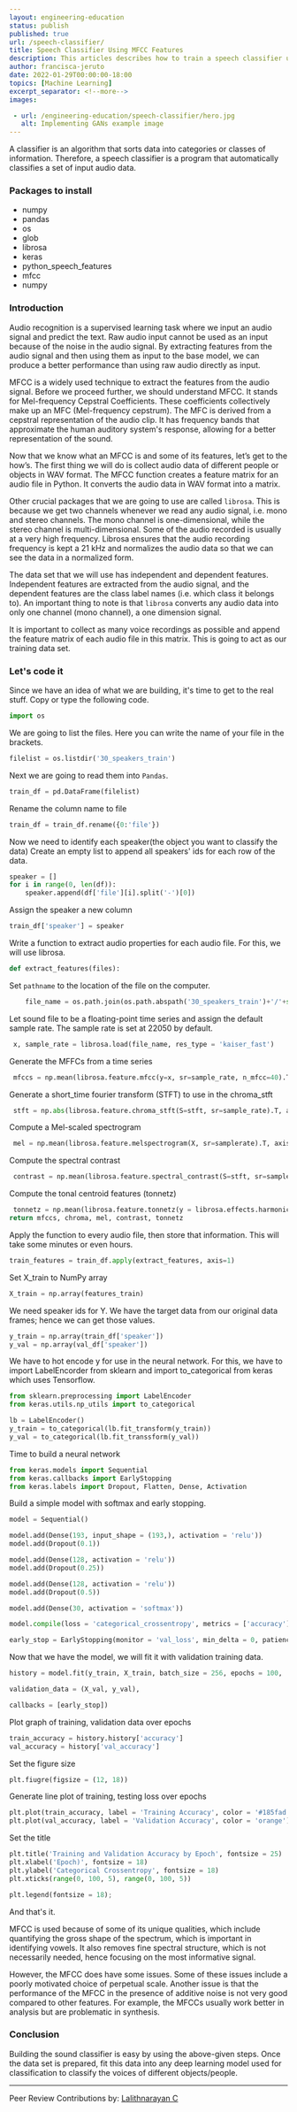 ```yaml
---
layout: engineering-education
status: publish
published: true
url: /speech-classifier/
title: Speech Classifier Using MFCC Features
description: This articles describes how to train a speech classifier using MFCC features.  
author: francisca-jeruto
date: 2022-01-29T00:00:00-18:00
topics: [Machine Learning]
excerpt_separator: <!--more-->
images:

 - url: /engineering-education/speech-classifier/hero.jpg
   alt: Implementing GANs example image
---
```


A classifier is an algorithm that sorts data into categories or classes of information. Therefore, a speech classifier is a program that automatically classifies a set of input audio data.

<!-- more -->
### Packages to install
* numpy
* pandas
* os
* glob
* librosa
* keras
* python_speech_features
* mfcc
* numpy

### Introduction

Audio recognition is a supervised learning task where we input an audio signal and predict the text. Raw audio input cannot be used as an input because of the noise in the audio signal. By extracting features from the audio signal and then using them as input to the base model, we can produce a better performance than using raw audio directly as input.

MFCC is a widely used technique to extract the features from the audio signal. Before we proceed further, we should understand MFCC. It stands for Mel-frequency Cepstral Coefficients. These coefficients collectively make up an MFC (Mel-frequency cepstrum). The MFC is derived from a cepstral representation of the audio clip. It has frequency bands that approximate the human auditory system's response, allowing for a better representation of the sound.

Now that we know what an MFCC is and some of its features, let’s get to the how’s. The first thing we will do is collect audio data of different people or objects in WAV format. The MFCC function creates a feature matrix for an audio file in Python. It converts the audio data in WAV format into a matrix.

Other crucial packages that we are going to use are called `librosa`. This is because we get two channels whenever we read any audio signal, i.e. mono and stereo channels. The mono channel is one-dimensional, while the stereo channel is multi-dimensional. Some of the audio recorded is usually at a very high frequency. Librosa ensures that the audio recording frequency is kept a 21 kHz and normalizes the audio data so that we can see the data in a normalized form.

The data set that we will use has independent and dependent features. Independent features are extracted from the audio signal, and the dependent features are the class label names (i.e. which class it belongs to). An important thing to note is that `librosa` converts any audio data into only one channel (mono channel), a one dimension signal.

It is important to collect as many voice recordings as possible and append the feature matrix of each audio file in this matrix. This is going to act as our training data set.

### Let's code it

Since we have an idea of what we are building, it's time to get to the real stuff. Copy or type the following code.

```py
import os
```

We are going to list the files. Here you can write the name of your file in the brackets.

```py
filelist = os.listdir('30_speakers_train')
```
Next we are going to read them into `Pandas`.
```py
train_df = pd.DataFrame(filelist) 
```
Rename the column name to file
```py
train_df = train_df.rename({0:'file'})
```
Now we need to identify each speaker(the object you want to classify the data)
Create an empty list to append all speakers' ids for each row of the data.
```py
speaker = []
for i in range(0, len(df)):
    speaker.append(df['file'][i].split('-')[0])
```
Assign the speaker a new column
```py
train_df['speaker'] = speaker
```
Write a function to extract audio properties for each audio file. For this, we will use librosa.
```py
def extract_features(files):  
```
Set `pathname` to the location of the file on the computer.
```py
    file_name = os.path.join(os.path.abspath('30_speakers_train')+'/'+str(files.file))
```
Let sound file to be a floating-point time series and assign the default sample rate. The sample rate is set at 22050 by default.
```py
 x, sample_rate = librosa.load(file_name, res_type = 'kaiser_fast')
```
Generate the MFFCs from a time series
```py
 mfccs = np.mean(librosa.feature.mfcc(y=x, sr=sample_rate, n_mfcc=40).T,axis=0)
```
Generate a short_time fourier transform (STFT) to use in the chroma_stft
```py
 stft = np.abs(librosa.feature.chroma_stft(S=stft, sr=sample_rate).T, axis = 0)
```
Compute a Mel-scaled spectrogram
```py
 mel = np.mean(librosa.feature.melspectrogram(X, sr=samplerate).T, axis = 0)
```
Compute the spectral contrast
```py
 contrast = np.mean(librosa.feature.spectral_contrast(S=stft, sr=sample_rate).T, axis = 0)
```
Compute the tonal centroid features (tonnetz)
```py
 tonnetz = np.mean(librosa.feature.tonnetz(y = librosa.effects.harmonic(X), sr=sample_rate).T, axis = 0)
return mfccs, chroma, mel, contrast, tonnetz
```
Apply the function to every audio file, then store that information. This will take some minutes or even hours.
```py
train_features = train_df.apply(extract_features, axis=1)
```
Set X_train to NumPy array
```py
X_train = np.array(features_train)
```
We need speaker ids for Y. We have the target data from our original data frames; hence we can get those values.
```py
y_train = np.array(train_df['speaker'])
y_val = np.array(val_df['speaker'])
```
We have to hot encode y for use in the neural network. For this, we have to import LabelEncorder from sklearn and import to_categorical from keras which uses Tensorflow.
```py
from sklearn.preprocessing import LabelEncoder
from keras.utils.np_utils import to_categorical

lb = LabelEncoder()
y_train = to_categorical(lb.fit_transform(y_train))
y_val = to_categorical(lb.fit_transsform(y_val))
```
Time to build a neural network
```py
from keras.models import Sequential
from keras.callbacks import EarlyStopping
from keras.labels import Dropout, Flatten, Dense, Activation
```
Build a simple model with softmax and early stopping.
```py
model = Sequential()

model.add(Dense(193, input_shape = (193,), activation = 'relu'))
model.add(Dropout(0.1))

model.add(Dense(128, activation = 'relu'))
model.add(Dropout(0.25))

model.add(Dense(128, activation = 'relu'))
model.add(Dropout(0.5))

model.add(Dense(30, activation = 'softmax'))

model.compile(loss = 'categorical_crossentropy', metrics = ['accuracy'], optimizer = 'adam')

early_stop = EarlyStopping(monitor = 'val_loss', min_delta = 0, patience = 100, verbose = 1, mode = 'auto')
```
Now that we have the model, we will fit it with validation training data.
```py
history = model.fit(y_train, X_train, batch_size = 256, epochs = 100,

validation_data = (X_val, y_val),

callbacks = [early_stop])
```
Plot graph of training, validation data over epochs
```py
train_accuracy = history.history['accuracy']
val_accuracy = history['val_accuracy']
```
Set the figure size
```py
plt.fiugre(figsize = (12, 18))
```
Generate line plot of training, testing loss over epochs
```py
plt.plot(train_accuracy, label = 'Training Accuracy', color = '#185fad')
plt.plot(val_accuracy, label = 'Validation Accuracy', color = 'orange')
```
Set the title
```py
plt.title('Training and Validation Accuracy by Epoch', fontsize = 25)
plt.xlabel('Epoch)', fontsize = 18)
plt.ylabel('Categorical Crossentropy', fontsize = 18)
plt.xticks(range(0, 100, 5), range(0, 100, 5))

plt.legend(fontsize = 18);
```
And that's it.

MFCC is used because of some of its unique qualities, which include quantifying the gross shape of the spectrum, which is important in identifying vowels. It also removes fine spectral structure, which is not necessarily needed, hence focusing on the most informative signal.

However, the MFCC does have some issues. Some of these issues include a poorly motivated choice of perpetual scale. Another issue is that the performance of the MFCC in the presence of additive noise is not very good compared to other features. For example, the MFCCs usually work better in analysis but are problematic in synthesis.

### Conclusion
Building the sound classifier is easy by using the above-given steps. Once the data set is prepared, fit this data into any deep learning model used for classification to classify the voices of different objects/people.

---
Peer Review Contributions by: [Lalithnarayan C](/engineering-education/authors/lalithnarayan-c/)
